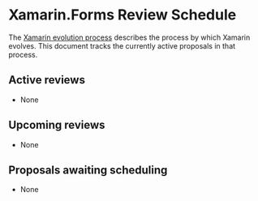 # Xamarin.Forms Review Schedule

The [Xamarin evolution process][evolution-process] describes the process
by which Xamarin evolves. This document tracks the currently active
proposals in that process.

## Active reviews

* None

## Upcoming reviews

* None

## Proposals awaiting scheduling

* None


[evolution-process]: ../process.md  "The Xamarin evolution process"
